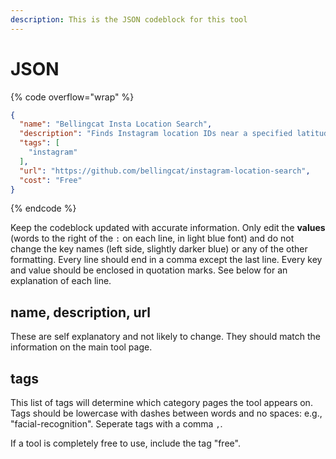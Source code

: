 ```yaml
---
description: This is the JSON codeblock for this tool
---
```


# JSON

{% code overflow="wrap" %}
```json
{
  "name": "Bellingcat Insta Location Search",
  "description": "Finds Instagram location IDs near a specified latitude and longitude",
  "tags": [
    "instagram"
  ],
  "url": "https://github.com/bellingcat/instagram-location-search",
  "cost": "Free"
}
```
{% endcode %}

Keep the codeblock updated with accurate information. Only edit the **values** (words to the right of the `:` on each line, in light blue font) and do not change the key names (left side, slightly darker blue) or any of the other formatting. Every line should end in a comma except the last line. Every key and value should be enclosed in quotation marks. See below for an explanation of each line.&#x20;

## name, description, url

These are self explanatory and not likely to change. They should match the information on the main tool page.

## tags

This list of tags will determine which category pages the tool appears on. Tags should be lowercase with dashes between words and no spaces: e.g., "facial-recognition". Seperate tags with a comma `,`.

If a tool is completely free to use, include the tag "free".

